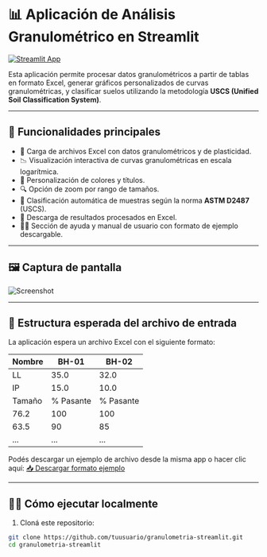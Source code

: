 # 📊 Aplicación de Análisis Granulométrico en Streamlit

[![Streamlit App](https://img.shields.io/badge/Streamlit-Online-blue)](https://granulometriaplots.streamlit.app/)

Esta aplicación permite procesar datos granulométricos a partir de tablas en formato Excel, generar gráficos personalizados de curvas granulométricas, y clasificar suelos utilizando la metodología **USCS (Unified Soil Classification System)**.

---

## 🚀 Funcionalidades principales

- 📁 Carga de archivos Excel con datos granulométricos y de plasticidad.
- 📉 Visualización interactiva de curvas granulométricas en escala logarítmica.
- 🎨 Personalización de colores y títulos.
- 🔍 Opción de zoom por rango de tamaños.
- 🧪 Clasificación automática de muestras según la norma **ASTM D2487** (USCS).
- 💾 Descarga de resultados procesados en Excel.
- 🧑‍🏫 Sección de ayuda y manual de usuario con formato de ejemplo descargable.

---

## 🖼️ Captura de pantalla

![Screenshot](screenshots/streamlit_app.png)  <!-- Podés reemplazar con tu propia imagen -->

---

## 📂 Estructura esperada del archivo de entrada

La aplicación espera un archivo Excel con el siguiente formato:

| Nombre | BH-01 | BH-02 |
|--------|-------|-------|
| LL     | 35.0  | 32.0  |
| IP     | 15.0  | 10.0  |
| Tamaño | % Pasante | % Pasante |
| 76.2   | 100   | 100   |
| 63.5   | 90    | 85    |
| ...    | ...   | ...   |

Podés descargar un ejemplo de archivo desde la misma app o hacer clic aquí: [📥 Descargar formato ejemplo](https://granulometriaplots.streamlit.app/)

---

## 🧑‍💻 Cómo ejecutar localmente

1. Cloná este repositorio:

```bash
git clone https://github.com/tuusuario/granulometria-streamlit.git
cd granulometria-streamlit
